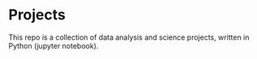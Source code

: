 # Projects

This repo is a collection of data analysis and science projects, written in Python (jupyter notebook).

